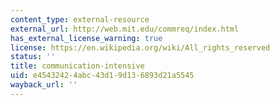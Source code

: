 ```yaml
---
content_type: external-resource
external_url: http://web.mit.edu/commreq/index.html
has_external_license_warning: true
license: https://en.wikipedia.org/wiki/All_rights_reserved
status: ''
title: communication-intensive
uid: e4543242-4abc-43d1-9d13-6893d21a5545
wayback_url: ''
---
```

